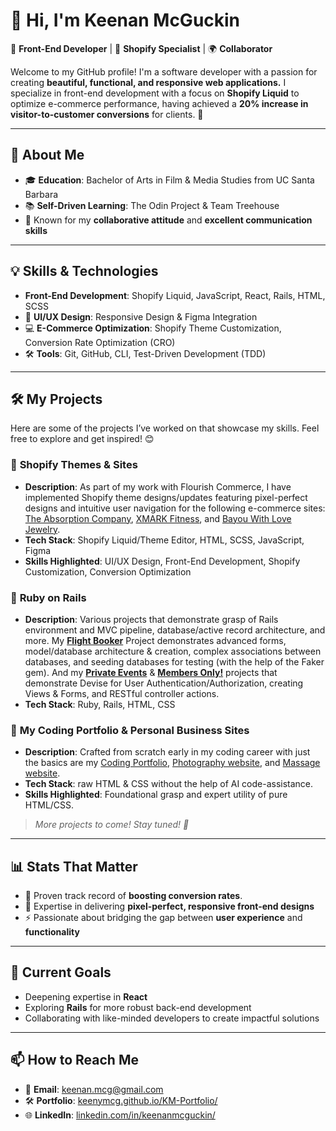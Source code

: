 # 👋 Hi, I'm **Keenan McGuckin**  
🎨 **Front-End Developer** | 🔧 **Shopify Specialist** | 🌍 **Collaborator**

Welcome to my GitHub profile! I'm a software developer with a passion for creating **beautiful, functional, and responsive web applications.** I specialize in front-end development with a focus on **Shopify Liquid** to optimize e-commerce performance, having achieved a **20% increase in visitor-to-customer conversions** for clients. 🎯

---

## 🚀 About Me  
- 🎓 **Education**: Bachelor of Arts in Film & Media Studies from UC Santa Barbara  
- 📚 **Self-Driven Learning**: The Odin Project & Team Treehouse  
- 🤝 Known for my **collaborative attitude** and **excellent communication skills**  

---

## 💡 Skills & Technologies  
- **Front-End Development**: Shopify Liquid, JavaScript, React, Rails, HTML, SCSS  
- 🎨 **UI/UX Design**: Responsive Design & Figma Integration  
- 💻 **E-Commerce Optimization**: Shopify Theme Customization, Conversion Rate Optimization (CRO)  
- 🛠 **Tools**: Git, GitHub, CLI, Test-Driven Development (TDD)  

---

## 🛠️ My Projects  
Here are some of the projects I’ve worked on that showcase my skills. Feel free to explore and get inspired! 😊

### 🛒  **Shopify Themes & Sites**
- **Description**: As part of my work with Flourish Commerce, I have implemented Shopify theme designs/updates featuring pixel-perfect designs and intuitive user navigation for the following e-commerce sites: [The Absorption Company](https://www.absorbmore.com), [XMARK Fitness](https://xmarkfitness.com/), and [Bayou With Love Jewelry](https://bayouwithlove.com/).
- **Tech Stack**: Shopify Liquid/Theme Editor, HTML, SCSS, JavaScript, Figma
- **Skills Highlighted**: UI/UX Design, Front-End Development, Shopify Customization, Conversion Optimization  

### 💎 **Ruby on Rails**
- **Description**: Various projects that demonstrate grasp of Rails environment and MVC pipeline, database/active record architecture, and more. My **[Flight Booker](https://github.com/keenymcg/flight_booker)** Project demonstrates advanced forms, model/database architecture & creation, complex associations between databases, and seeding databases for testing (with the help of the Faker gem). And my **[Private Events](https://github.com/keenymcg/private-event)** & **[Members Only!](https://github.com/keenymcg/members-only)** projects that demonstrate Devise for User Authentication/Authorization, creating Views & Forms, and RESTful controller actions.
- **Tech Stack**: Ruby, Rails, HTML, CSS

### 🎨 **My Coding Portfolio & Personal Business Sites**
- **Description**: Crafted from scratch early in my coding career with just the basics are my [Coding Portfolio](https://keenymcg.github.io/KM-Portfolio/), [Photography website](https://www.withkeenan.com/photography), and [Massage website](https://www.withkeenan.com/massage).
- **Tech Stack**: raw HTML & CSS without the help of AI code-assistance.
- **Skills Highlighted**: Foundational grasp and expert utility of pure HTML/CSS.

> *More projects to come! Stay tuned! 🚀*

---

## 📊 Stats That Matter  
- 🔗 Proven track record of **boosting conversion rates**. 
- 🌟 Expertise in delivering **pixel-perfect, responsive front-end designs**  
- ⚡ Passionate about bridging the gap between **user experience** and **functionality**

---

## 🌱 Current Goals  
- Deepening expertise in **React**  
- Exploring **Rails** for more robust back-end development  
- Collaborating with like-minded developers to create impactful solutions  

---

## 📫 How to Reach Me  
- 📧 **Email**: keenan.mcg@gmail.com  
- 🛠 **Portfolio**: [keenymcg.github.io/KM-Portfolio/](https://keenymcg.github.io/KM-Portfolio/)
- 🌐 **LinkedIn**: [linkedin.com/in/keenanmcguckin/](https://www.linkedin.com/in/keenanmcguckin/)
